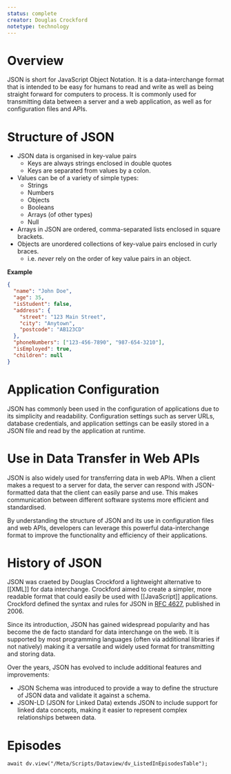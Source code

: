 ```yaml
---
status: complete
creator: Douglas Crockford
notetype: technology
---
```


# Overview
JSON is short for JavaScript Object Notation. It is a data-interchange format that is intended to be easy for humans to read and write as well as being straight forward for computers to process. It is commonly used for transmitting data between a server and a web application, as well as for configuration files and APIs.

# Structure of JSON
- JSON data is organised in key-value pairs
	- Keys are always strings enclosed in double quotes 
	- Keys are separated from values by a colon. 
- Values can be of a variety of simple types:
	- Strings
	- Numbers
	- Objects
	- Booleans
	- Arrays (of other types)
	- Null 
- Arrays in JSON are ordered, comma-separated lists enclosed in square brackets.
- Objects are unordered collections of key-value pairs enclosed in curly braces.
	- i.e. *never* rely on the order of key value pairs in an object.

**Example**  

```json
{
  "name": "John Doe",
  "age": 35,
  "isStudent": false,
  "address": {
    "street": "123 Main Street",
    "city": "Anytown",
    "postcode": "AB123CD"
  },
  "phoneNumbers": ["123-456-7890", "987-654-3210"],
  "isEmployed": true,
  "children": null
}
```

# Application Configuration
JSON has commonly been used in the configuration of applications due to its simplicity and readability. Configuration settings such as server URLs, database credentials, and application settings can be easily stored in a JSON file and read by the application at runtime.

# Use in Data Transfer in Web APIs
JSON is also widely used for transferring data in web APIs. When a client makes a request to a server for data, the server can respond with JSON-formatted data that the client can easily parse and use. This makes communication between different software systems more efficient and standardised.

By understanding the structure of JSON and its use in configuration files and web APIs, developers can leverage this powerful data-interchange format to improve the functionality and efficiency of their applications.

# History of JSON
JSON was craeted by Douglas Crockford a lightweight alternative to [[XML]] for data interchange. Crockford aimed to create a simpler, more readable format that could easily be used with [[JavaScript]] applications. Crockford defined the syntax and rules for JSON in [RFC 4627](https://datatracker.ietf.org/doc/html/rfc4627), published in 2006.

Since its introduction, JSON has gained widespread popularity and has become the de facto standard for data interchange on the web. It is supported by most programming languages (often via additional libraries if not natively) making it a versatile and widely used format for transmitting and storing data.

Over the years, JSON has evolved to include additional features and improvements: 
- JSON Schema was introduced to provide a way to define the structure of JSON data and validate it against a schema.
- JSON-LD (JSON for Linked Data) extends JSON to include support for linked data concepts, making it easier to represent complex relationships between data.

# Episodes
```dataviewjs
await dv.view("/Meta/Scripts/Dataview/dv_ListedInEpisodesTable");
```
 

